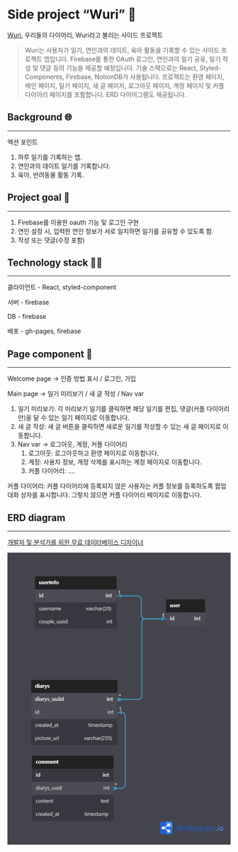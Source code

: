 # Side project “Wuri” 📒

[Wuri.](https://ge5rg2.github.io/Wuri/)
우리들의 다이어리, Wuri라고 불리는 사이드 프로젝트

> Wuri는 사용자가 일기, 연인과의 데이트, 육아 활동을 기록할 수 있는 사이드 프로젝트 앱입니다. Firebase를 통한 OAuth 로그인, 연인과의 일기 공유, 일기 작성 및 댓글 등의 기능을 제공할 예정입니다. 기술 스택으로는 React, Styled-Components, Firebase, NotionDB가 사용됩니다. 프로젝트는 환영 페이지, 메인 페이지, 일기 페이지, 새 글 페이지, 로그아웃 페이지, 계정 페이지 및 커플 다이어리 페이지를 포함합니다. ERD 다이어그램도 제공됩니다.

## Background 🌐

---

액션 포인트

1. 하루 일기를 기록하는 앱.
2. 연인과의 데이트 일기를 기록합니다.
3. 육아, 반려동물 활동 기록.

## Project goal 📆

---

1. Firebase를 이용한 oauth 기능 및 로그인 구현
2. 연인 설정 시, 입력한 연인 정보가 서로 일치하면 일기를 공유할 수 있도록 함.
3. 작성 또는 댓글(수정 포함)

## Technology stack 👨‍🔧

---

클라이언트 - React, styled-component

서버 - firebase

DB - firebase

배포 - gh-pages, firebase

## Page component 📃

---

Welcome page → 인증 방법 표시 / 로그인, 가입

Main page → 일기 미리보기 / 새 글 작성 / Nav var

1. 일기 미리보기: 각 미리보기 일기를 클릭하면 해당 일기를 편집, 댓글(커플 다이어리만)을 달 수 있는 일기 페이지로 이동합니다.
2. 새 글 작성: 새 글 버튼을 클릭하면 새로운 일기를 작성할 수 있는 새 글 페이지로 이동합니다.
3. Nav var → 로그아웃, 계정, 커플 다이어리
   1. 로그아웃: 로그아웃하고 환영 페이지로 이동합니다.
   2. 계정: 사용자 정보, 계정 삭제를 표시하는 계정 페이지로 이동합니다.
   3. 커플 다이어리: ....

커플 다이어리: 커플 다이어리에 등록되지 않은 사용자는 커플 정보를 등록하도록 팝업 대화 상자를 표시합니다. 그렇지 않으면 커플 다이어리 페이지로 이동합니다.

## ERD diagram

---

[개발자 및 분석가를 위한 무료 데이터베이스 디자이너](https://dbdiagram.io/d/63f3006c296d97641d822e33)

![다이어그램](/public/img/diagram.png)
